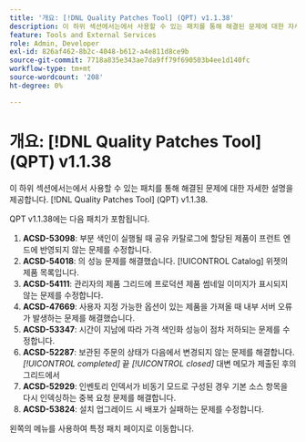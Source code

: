 ```yaml
---
title: '개요: [!DNL Quality Patches Tool] (QPT) v1.1.38'
description: 이 하위 섹션에서는에서 사용할 수 있는 패치를 통해 해결된 문제에 대한 자세한 설명을 제공합니다. [!DNL Quality Patches Tool] (QPT) v1.1.38.
feature: Tools and External Services
role: Admin, Developer
exl-id: 826af462-8b2c-4048-b612-a4e811d8ce9b
source-git-commit: 7718a835e343ae7da9ff79f690503b4ee1d140fc
workflow-type: tm+mt
source-wordcount: '208'
ht-degree: 0%

---
```


# 개요: [!DNL Quality Patches Tool] (QPT) v1.1.38

이 하위 섹션에서는에서 사용할 수 있는 패치를 통해 해결된 문제에 대한 자세한 설명을 제공합니다. [!DNL Quality Patches Tool] (QPT) v1.1.38.

QPT v1.1.38에는 다음 패치가 포함됩니다.

1. **ACSD-53098**: 부분 색인이 실행될 때 공유 카탈로그에 할당된 제품이 프런트 엔드에 반영되지 않는 문제를 수정합니다.
1. **ACSD-54018**: 의 성능 문제를 해결했습니다. [!UICONTROL Catalog] 위젯의 제품 목록입니다.
1. **ACSD-54111**: 관리자의 제품 그리드에 프로덕션 제품 썸네일 이미지가 표시되지 않는 문제를 수정합니다.
1. **ACSD-47669**: 사용자 지정 가능한 옵션이 있는 제품을 가져올 때 내부 서버 오류가 발생하는 문제를 해결했습니다.
1. **ACSD-53347**: 시간이 지남에 따라 가격 색인화 성능이 점차 저하되는 문제를 수정합니다.
1. **ACSD-52287**: 보관된 주문의 상태가 다음에서 변경되지 않는 문제를 해결합니다. *[!UICONTROL completed]* 끝 *[!UICONTROL closed]* 대변 메모가 제출된 후의 그리드에서
1. **ACSD-52929**: 인벤토리 인덱서가 비동기 모드로 구성된 경우 기본 소스 항목을 다시 인덱싱하는 중복 요청 문제를 해결합니다.
1. **ACSD-53824**: 설치 업그레이드 시 배포가 실패하는 문제를 수정합니다.

왼쪽의 메뉴를 사용하여 특정 패치 페이지로 이동합니다.

